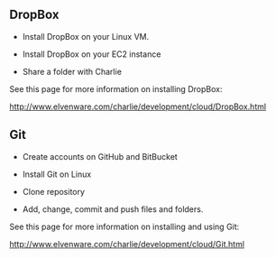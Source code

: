 DropBox
-------

-   Install DropBox on your Linux VM.

-   Install DropBox on your EC2 instance

-   Share a folder with Charlie

See this page for more information on installing DropBox:

<http://www.elvenware.com/charlie/development/cloud/DropBox.html>

Git
---

-   Create accounts on GitHub and BitBucket

-   Install Git on Linux

-   Clone repository

-   Add, change, commit and push files and folders.

See this page for more information on installing and using Git:

<http://www.elvenware.com/charlie/development/cloud/Git.html>
